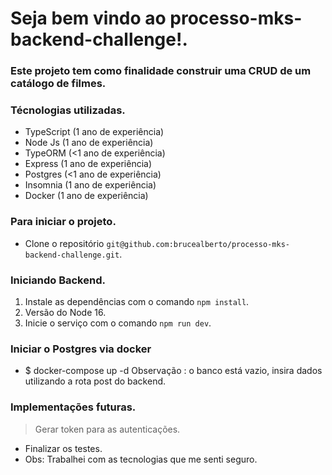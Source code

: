 # Seja bem vindo ao processo-mks-backend-challenge!.

### Este projeto tem como finalidade construir uma CRUD de um catálogo de filmes.

### Técnologias utilizadas.

- TypeScript (1 ano de experiência)
- Node Js (1 ano de experiência)
- TypeORM (<1 ano de experiência)
- Express (1 ano de experiência)
- Postgres (<1 ano de experiência)
- Insomnia (1 ano de experiência)
- Docker (1 ano de experiência)

### Para iniciar o projeto.
- Clone o repositório `git@github.com:brucealberto/processo-mks-backend-challenge.git`.

### Iniciando Backend.

1. Instale as dependências com o comando `npm install`.
2. Versão do Node 16. 
3. Inicie o serviço com o comando `npm run dev`.

### Iniciar o Postgres via docker
- $ docker-compose up -d
 Observação : o banco está vazio, insira dados utilizando a rota post do backend.

### Implementações futuras.
>Gerar token para as autenticações.
- Finalizar os testes.
- Obs: Trabalhei com as tecnologias que me senti seguro.
